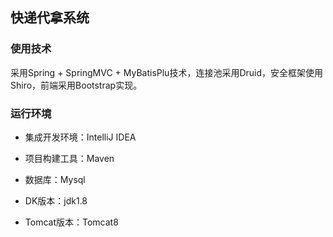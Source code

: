 ## 快递代拿系统

### 使用技术

采用Spring + SpringMVC + MyBatisPlu技术，连接池采用Druid，安全框架使用Shiro，前端采用Bootstrap实现。

### 运行环境

- 集成开发环境：IntelliJ IDEA

- 项目构建工具：Maven

- 数据库：Mysql

- DK版本：jdk1.8

- Tomcat版本：Tomcat8